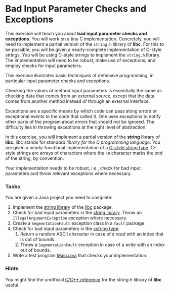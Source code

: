 # Bad Input Parameter Checks and Exceptions
This exercise will teach you about **bad input parameter checks and exceptions**. You will work on a tiny C implementation. Concretely, you will need to implement a partial version of the `string.h` library of **libc**. For this to be possible, you will be given a nearly-complete implementation of C-style strings. You will be using C-style strings to implement the `string.h` library. The implementation will need to be robust, make use of exceptions, and employ checks for input parameters.

This exercise illustrates basic techniques of defensive programming, in particular input parameter checks and exceptions.

Checking the values of method input parameters is essentially the same as checking data that comes from an external source, except that the data comes from another method instead of through an external interface.

Exceptions are a specific means by which code can pass along errors or exceptional events to the code that called it. One uses exceptions to notify other parts of the program about errors that should not be ignored. The difficulty lies in throwing exceptions at the right level of abstraction.

In this exercise, you will implement a partial version of the **string** library of **libc**. libc stands for *standard library for the C programming language*. You are given a nearly-functional implementation of a [C-style string type](src/main/java/ch/epfl/sweng/defensive/param/check/tinyc/type/cstring.java). C-style strings are arrays of characters where the `\0` character marks the end of the string, by convention.

Your implementation needs to be robust, i.e., check for bad input parameters and throw relevant exceptions where necessary.

### Tasks
You are given a Java project you need to complete:

1. Implement the [string library](src/main/java/ch/epfl/sweng/defensive/param/check/tinyc/libc/string.java) of the [libc](src/main/java/ch/epfl/sweng/defensive/param/check/tinyc/libc) package.
1. Check for bad input parameters in the [string library](src/main/java/ch/epfl/sweng/defensive/param/check/tinyc/libc/string.java). Throw an `IllegalArgumentException` exception where necessary.
1. Create a `SegmentationFault` exception class in a `fault` package.
1. Check for bad input parameters in the [cstring type](src/main/java/ch/epfl/sweng/defensive/param/check/tinyc/type/cstring.java).
    1. Return a random ASCII character in case of a *read* with an index that is out of bounds.
    1. Throw a `SegmentationFault` exception in case of a *write* with an index out of bounds.
1. Write a test program [Main.java](src/main/java/ch/epfl/sweng/defensive/param/check/Main.java) that checks your implementation.

### Hints
You might find the unofficial [C/C++ reference](http://www.cplusplus.com/reference/cstring/) for the *string.h* library of **libc** useful.
